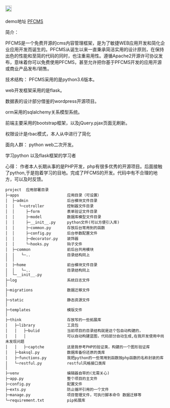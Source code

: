 [<img src="https://api.gitsponsors.com/api/badge/img?id=134954103" height="20">](https://api.gitsponsors.com/api/badge/link?p=vPPLdc6pfY0FTrAL9vI1hivqOSV4N7UNN6kjBgSeRLcvlFkNfG3omBg1A0BigI+NfBnmMcyyutIF46nVybwDgWSXbsANtWXxw9i7w9Dj0j8TcZkw0NdeAw2pzRSasjcguYt/wLTCbx95RMcA6n2rjQ==)
===============
demo地址 [PFCMS](http://pfcms.echo500.com/)

简介：

PFCMS是一个免费开源的cms内容管理框架，是为了敏捷WEB应用开发和简化企业应用开发而诞生的。PFCMS从诞生以来一直秉承简洁实用的设计原则，在保持出色的性能和至简的代码的同时，也注重易用性。遵循Apache2开源许可协议发布，意味着你可以免费使用PFCMS，甚至允许把你基于PFCMS开发的应用开源或商业产品发布/销售。



技术结构：
PFCMS采用的是python3.6版本。

web开发框架采用的是flask。

数据表的设计部分借鉴的wordpress开源项目。

orm采用的sqlalchemy关系模型系统。

前端主要采用的bootstrap框架，以及jQuery.pjax页面无刷新。

权限设计是rbac模式，本人从中进行了简化


面向人群：
python web二次开发。

学习python 以及flask框架的学习者


心得：
作者本人长期从事的是PHP开发，php有很多优秀的开源项目。后面接触了python,于是抱着学习的目地。完成了PFCMS的开发。代码中有不合理的地方，可以及时反馈。



~~~
project  应用部署目录
├─apps                     应用目录（可设置）
│  ├─admin                 后台模块文件目录
│  │  └─cotroller          控制器文件目录       
│  │     ├─form            表单验证文件目录
│  │     ├─model           数据库模型文件目录
│  │     ├─__init__.py     python文件(可以方便引入库)
│  │     ├─common.py       存放后台常用到的函数
│  │     ├─config.py       后台参数配置文件
│  │     ├─decorator.py    装饰器
│  │     └─hooks.py        钩子文件     
│  ├─common                前后台共用模块   
│  │   └─..                目录结构同上
│  │ 
│  ├─home                  前台模块文件目录
│  │   └─..                目录结构同上
│  └─__init__.py
├─log                      系统日志文件  
│
├─migrations               数据迁移文件
│
├─static                   静态资源文件
│
├─templates                模版文件
│
├─think                    存放写的一些拓展库
│   ├─library              工具包
│   │   ├─bulid            当前项目的目录结构就是这个包自动构建的，
│   │   │                  可以自动构建蓝图，代码部分自动生成,在我开发使用中尚未发现问题
│   │   ├─captche          这是我参考PHP的验证类，构建的一个图形验证库
│   ├─baksql.py            数据库备份还原的类库
│   ├─functions.py         我把python的一些常用到函数按php函数的名称封装的库
│   └─restful.py           restful风格接口类库
│
├─venv                     编辑器自带的(无需关心)
├─app.py                   整个项目的主文件
├─config.py                配置文件
├─exts.py                  防止循环引用的一个文件
├─manage.py                项目管理文件，可执行脚本命令 数据迁移等
└─requirement.txt          pip拓展库  
~~~

